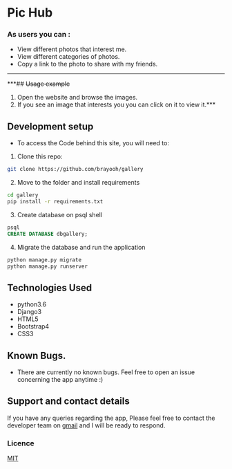 # Pic Hub

### As users you can :
* View different photos that interest me.
* View different categories of photos.
* Copy a link to the photo to share with my friends.
***

***## ~~Usage example~~

1. Open the website and browse the images.
2. If you see an image that interests you you can click on it to view it.***


## Development setup

- To access the Code behind this site, you will need to:

1. Clone this repo:
  ```bash
  git clone https://github.com/brayooh/gallery
  ```
2. Move to the folder and install requirements
  ```bash
  cd gallery
  pip install -r requirements.txt
  ```
3. Create database on psql shell
  ```SQL
  psql
  CREATE DATABASE dbgallery;
  ```
4. Migrate the database and run the application
  ```bash
  python manage.py migrate
  python manage.py runserver
  ```

## Technologies Used
* python3.6
* Django3
* HTML5
* Bootstrap4
* CSS3


## Known Bugs.
* There are currently no known bugs. Feel free to open an issue concerning the app anytime :)

## Support and contact details
If you have any queries regarding the app, Please feel free to
contact the developer team on [gmail](brianndichu.bn@gmail.com) and I will be ready to respond.

### Licence
[MIT](LICENSE)




